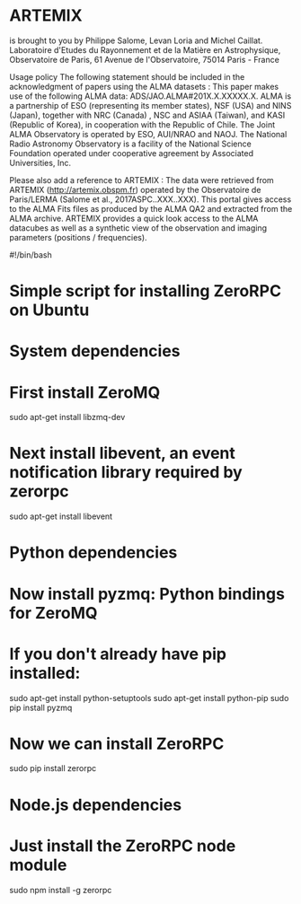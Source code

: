 # ARTEMIX
is brought to you by Philippe Salome, Levan Loria and Michel Caillat.
Laboratoire d'Etudes du Rayonnement et de la Matière en Astrophysique,
Observatoire de Paris, 61 Avenue de l'Observatoire, 75014 Paris - France

Usage policy
The following statement should be included in the acknowledgment of papers using the ALMA datasets : 
This paper makes use of the following ALMA data: ADS/JAO.ALMA#201X.X.XXXXX.X. ALMA is a partnership of ESO (representing its member states), NSF (USA) and NINS (Japan), together with NRC (Canada) , NSC and ASIAA (Taiwan), and KASI (Republic of Korea), in cooperation with the Republic of Chile. The Joint ALMA Observatory is operated by ESO, AUI/NRAO and NAOJ. The National Radio Astronomy Observatory is a facility of the National Science Foundation operated under cooperative agreement by Associated Universities, Inc.

Please also add a reference to ARTEMIX :
The data were retrieved from ARTEMIX (http://artemix.obspm.fr) operated by the Observatoire de Paris/LERMA (Salome et al., 2017ASPC..XXX..XXX). This portal gives access to the ALMA Fits files as produced by the ALMA QA2 and extracted from the ALMA archive. ARTEMIX provides a quick look access to the ALMA datacubes as well as a synthetic view of the observation and imaging parameters (positions / frequencies).

#!/bin/bash

# Simple script for installing ZeroRPC on Ubuntu

# System dependencies

# First install ZeroMQ
sudo apt-get install libzmq-dev

# Next install libevent, an event notification library required by zerorpc
sudo apt-get install libevent

# Python dependencies

# Now install pyzmq: Python bindings for ZeroMQ
# If you don't already have pip installed:
sudo apt-get install python-setuptools
sudo apt-get install python-pip
sudo pip install pyzmq

# Now we can install ZeroRPC
sudo pip install zerorpc

# Node.js dependencies

# Just install the ZeroRPC node module
sudo npm install -g zerorpc
